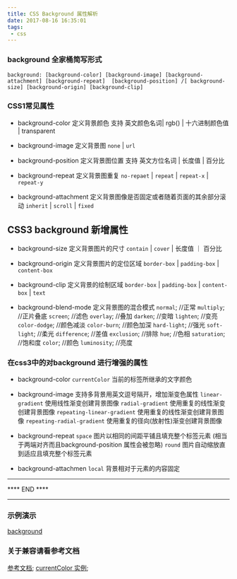 ```yaml
---
title: CSS Background 属性解析
date: 2017-08-16 16:35:01
tags:
 - css
---
```


### background 全家桶简写形式
 `background: [background-color] [background-image] [background-attachment] [background-repeat]  [background-position] /[ background-size] [background-origin] [background-clip]`

### CSS1常见属性

* background-color 定义背景颜色
    支持 英文颜色名词| rgb() | 十六进制颜色值 | transparent

* background-image 定义背景图
  `none` | `url`

* background-position 定义背景图位置
  支持 英文方位名词 | 长度值 | 百分比

* background-repeat  定义背景图重复
  `no-repaet` | `repeat` | `repeat-x` | `repeat-y`

* background-attachment  定义背景图像是否固定或者随着页面的其余部分滚动
  `inherit` | `scroll` | `fixed`

## CSS3 background 新增属性

* background-size 定义背景图片的尺寸
  `contain` | `cover` | 长度值 ｜ 百分比

* background-origin 定义背景图片的定位区域
  `border-box` | `padding-box` | `content-box`

* background-clip 定义背景的绘制区域
  `border-box` | `padding-box` | `content-box` | `text`

* background-blend-mode 定义背景图的混合模式
  `normal`;           //正常
  `multiply`;        //正片叠底
  `screen`;          //滤色
  `overlay`;         //叠加
  `darken`;          //变暗
  `lighten`;         //变亮
  `color-dodge`;     //颜色减淡
  `color-burn`;      //颜色加深
  `hard-light`;      //强光
  `soft-light`;      //柔光
  `difference`;      //差值
  `exclusion`;       //排除
  `hue`;             //色相
  `saturation`;      //饱和度
  `color`;           //颜色
  `luminosity`;      //亮度

### 在css3中的对background 进行增强的属性
  * background-color 
    `currentColor` 当前的标签所继承的文字颜色

  * background-image 支持多背景用英文逗号隔开，增加渐变色属性
    `linear-gradient` 使用线性渐变创建背景图像
    `radial-gradient` 使用重复的线性渐变创建背景图像
    `repeating-linear-gradient` 使用重复的线性渐变创建背景图像
    `repeating-radial-gradient` 使用重复的径向(放射性)渐变创建背景图像

  * background-repeat
    `space` 图片以相同的间距平铺且填充整个标签元素 (相当于两端对齐而且background-position 属性会被忽略)
    `round` 图片自动缩放直到适应且填充整个标签元素

  * background-attachmen
    `local` 背景相对于元素的内容固定 

**********************************************************
**** END ****


**********************************************************


### 示例演示

[background](/demo/background.html)


### 关于兼容请看参考文档

[参考文档](https://developer.mozilla.org/zh-CN/docs/Web/CSS/background);
[currentColor 实例](http://www.zhangxinxu.com/study/201410/css3-icons-currentcolor.html);









